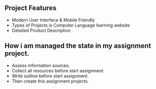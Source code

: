 ## Project Features

* Modern User Interface & Mobile Friendly
* Types of Projects is Computer Language learning website
* Detailed Product Description

## How i am managed the state in my assignment project.

* Assess information sources.
* Collect all  resources  before start assignment.
* Write outline before start assignment.
* Then create this assignment projects.
